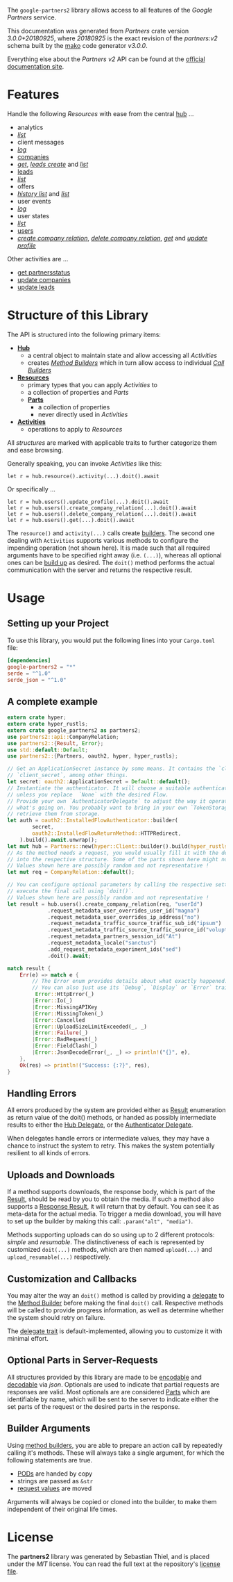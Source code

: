 <!---
DO NOT EDIT !
This file was generated automatically from 'src/mako/api/README.md.mako'
DO NOT EDIT !
-->
The `google-partners2` library allows access to all features of the *Google Partners* service.

This documentation was generated from *Partners* crate version *3.0.0+20180925*, where *20180925* is the exact revision of the *partners:v2* schema built by the [mako](http://www.makotemplates.org/) code generator *v3.0.0*.

Everything else about the *Partners* *v2* API can be found at the
[official documentation site](https://developers.google.com/partners/).
# Features

Handle the following *Resources* with ease from the central [hub](https://docs.rs/google-partners2/3.0.0+20180925/google_partners2/Partners) ... 

* analytics
 * [*list*](https://docs.rs/google-partners2/3.0.0+20180925/google_partners2/api::AnalyticListCall)
* client messages
 * [*log*](https://docs.rs/google-partners2/3.0.0+20180925/google_partners2/api::ClientMessageLogCall)
* [companies](https://docs.rs/google-partners2/3.0.0+20180925/google_partners2/api::Company)
 * [*get*](https://docs.rs/google-partners2/3.0.0+20180925/google_partners2/api::CompanyGetCall), [*leads create*](https://docs.rs/google-partners2/3.0.0+20180925/google_partners2/api::CompanyLeadCreateCall) and [*list*](https://docs.rs/google-partners2/3.0.0+20180925/google_partners2/api::CompanyListCall)
* [leads](https://docs.rs/google-partners2/3.0.0+20180925/google_partners2/api::Lead)
 * [*list*](https://docs.rs/google-partners2/3.0.0+20180925/google_partners2/api::LeadListCall)
* offers
 * [*history list*](https://docs.rs/google-partners2/3.0.0+20180925/google_partners2/api::OfferHistoryListCall) and [*list*](https://docs.rs/google-partners2/3.0.0+20180925/google_partners2/api::OfferListCall)
* user events
 * [*log*](https://docs.rs/google-partners2/3.0.0+20180925/google_partners2/api::UserEventLogCall)
* user states
 * [*list*](https://docs.rs/google-partners2/3.0.0+20180925/google_partners2/api::UserStateListCall)
* [users](https://docs.rs/google-partners2/3.0.0+20180925/google_partners2/api::User)
 * [*create company relation*](https://docs.rs/google-partners2/3.0.0+20180925/google_partners2/api::UserCreateCompanyRelationCall), [*delete company relation*](https://docs.rs/google-partners2/3.0.0+20180925/google_partners2/api::UserDeleteCompanyRelationCall), [*get*](https://docs.rs/google-partners2/3.0.0+20180925/google_partners2/api::UserGetCall) and [*update profile*](https://docs.rs/google-partners2/3.0.0+20180925/google_partners2/api::UserUpdateProfileCall)

Other activities are ...

* [get partnersstatus](https://docs.rs/google-partners2/3.0.0+20180925/google_partners2/api::MethodGetPartnersstatuCall)
* [update companies](https://docs.rs/google-partners2/3.0.0+20180925/google_partners2/api::MethodUpdateCompanyCall)
* [update leads](https://docs.rs/google-partners2/3.0.0+20180925/google_partners2/api::MethodUpdateLeadCall)



# Structure of this Library

The API is structured into the following primary items:

* **[Hub](https://docs.rs/google-partners2/3.0.0+20180925/google_partners2/Partners)**
    * a central object to maintain state and allow accessing all *Activities*
    * creates [*Method Builders*](https://docs.rs/google-partners2/3.0.0+20180925/google_partners2/client::MethodsBuilder) which in turn
      allow access to individual [*Call Builders*](https://docs.rs/google-partners2/3.0.0+20180925/google_partners2/client::CallBuilder)
* **[Resources](https://docs.rs/google-partners2/3.0.0+20180925/google_partners2/client::Resource)**
    * primary types that you can apply *Activities* to
    * a collection of properties and *Parts*
    * **[Parts](https://docs.rs/google-partners2/3.0.0+20180925/google_partners2/client::Part)**
        * a collection of properties
        * never directly used in *Activities*
* **[Activities](https://docs.rs/google-partners2/3.0.0+20180925/google_partners2/client::CallBuilder)**
    * operations to apply to *Resources*

All *structures* are marked with applicable traits to further categorize them and ease browsing.

Generally speaking, you can invoke *Activities* like this:

```Rust,ignore
let r = hub.resource().activity(...).doit().await
```

Or specifically ...

```ignore
let r = hub.users().update_profile(...).doit().await
let r = hub.users().create_company_relation(...).doit().await
let r = hub.users().delete_company_relation(...).doit().await
let r = hub.users().get(...).doit().await
```

The `resource()` and `activity(...)` calls create [builders][builder-pattern]. The second one dealing with `Activities` 
supports various methods to configure the impending operation (not shown here). It is made such that all required arguments have to be 
specified right away (i.e. `(...)`), whereas all optional ones can be [build up][builder-pattern] as desired.
The `doit()` method performs the actual communication with the server and returns the respective result.

# Usage

## Setting up your Project

To use this library, you would put the following lines into your `Cargo.toml` file:

```toml
[dependencies]
google-partners2 = "*"
serde = "^1.0"
serde_json = "^1.0"
```

## A complete example

```Rust
extern crate hyper;
extern crate hyper_rustls;
extern crate google_partners2 as partners2;
use partners2::api::CompanyRelation;
use partners2::{Result, Error};
use std::default::Default;
use partners2::{Partners, oauth2, hyper, hyper_rustls};

// Get an ApplicationSecret instance by some means. It contains the `client_id` and 
// `client_secret`, among other things.
let secret: oauth2::ApplicationSecret = Default::default();
// Instantiate the authenticator. It will choose a suitable authentication flow for you, 
// unless you replace  `None` with the desired Flow.
// Provide your own `AuthenticatorDelegate` to adjust the way it operates and get feedback about 
// what's going on. You probably want to bring in your own `TokenStorage` to persist tokens and
// retrieve them from storage.
let auth = oauth2::InstalledFlowAuthenticator::builder(
        secret,
        oauth2::InstalledFlowReturnMethod::HTTPRedirect,
    ).build().await.unwrap();
let mut hub = Partners::new(hyper::Client::builder().build(hyper_rustls::HttpsConnector::with_native_roots()), auth);
// As the method needs a request, you would usually fill it with the desired information
// into the respective structure. Some of the parts shown here might not be applicable !
// Values shown here are possibly random and not representative !
let mut req = CompanyRelation::default();

// You can configure optional parameters by calling the respective setters at will, and
// execute the final call using `doit()`.
// Values shown here are possibly random and not representative !
let result = hub.users().create_company_relation(req, "userId")
             .request_metadata_user_overrides_user_id("magna")
             .request_metadata_user_overrides_ip_address("no")
             .request_metadata_traffic_source_traffic_sub_id("ipsum")
             .request_metadata_traffic_source_traffic_source_id("voluptua.")
             .request_metadata_partners_session_id("At")
             .request_metadata_locale("sanctus")
             .add_request_metadata_experiment_ids("sed")
             .doit().await;

match result {
    Err(e) => match e {
        // The Error enum provides details about what exactly happened.
        // You can also just use its `Debug`, `Display` or `Error` traits
         Error::HttpError(_)
        |Error::Io(_)
        |Error::MissingAPIKey
        |Error::MissingToken(_)
        |Error::Cancelled
        |Error::UploadSizeLimitExceeded(_, _)
        |Error::Failure(_)
        |Error::BadRequest(_)
        |Error::FieldClash(_)
        |Error::JsonDecodeError(_, _) => println!("{}", e),
    },
    Ok(res) => println!("Success: {:?}", res),
}

```
## Handling Errors

All errors produced by the system are provided either as [Result](https://docs.rs/google-partners2/3.0.0+20180925/google_partners2/client::Result) enumeration as return value of
the doit() methods, or handed as possibly intermediate results to either the 
[Hub Delegate](https://docs.rs/google-partners2/3.0.0+20180925/google_partners2/client::Delegate), or the [Authenticator Delegate](https://docs.rs/yup-oauth2/*/yup_oauth2/trait.AuthenticatorDelegate.html).

When delegates handle errors or intermediate values, they may have a chance to instruct the system to retry. This 
makes the system potentially resilient to all kinds of errors.

## Uploads and Downloads
If a method supports downloads, the response body, which is part of the [Result](https://docs.rs/google-partners2/3.0.0+20180925/google_partners2/client::Result), should be
read by you to obtain the media.
If such a method also supports a [Response Result](https://docs.rs/google-partners2/3.0.0+20180925/google_partners2/client::ResponseResult), it will return that by default.
You can see it as meta-data for the actual media. To trigger a media download, you will have to set up the builder by making
this call: `.param("alt", "media")`.

Methods supporting uploads can do so using up to 2 different protocols: 
*simple* and *resumable*. The distinctiveness of each is represented by customized 
`doit(...)` methods, which are then named `upload(...)` and `upload_resumable(...)` respectively.

## Customization and Callbacks

You may alter the way an `doit()` method is called by providing a [delegate](https://docs.rs/google-partners2/3.0.0+20180925/google_partners2/client::Delegate) to the 
[Method Builder](https://docs.rs/google-partners2/3.0.0+20180925/google_partners2/client::CallBuilder) before making the final `doit()` call. 
Respective methods will be called to provide progress information, as well as determine whether the system should 
retry on failure.

The [delegate trait](https://docs.rs/google-partners2/3.0.0+20180925/google_partners2/client::Delegate) is default-implemented, allowing you to customize it with minimal effort.

## Optional Parts in Server-Requests

All structures provided by this library are made to be [encodable](https://docs.rs/google-partners2/3.0.0+20180925/google_partners2/client::RequestValue) and 
[decodable](https://docs.rs/google-partners2/3.0.0+20180925/google_partners2/client::ResponseResult) via *json*. Optionals are used to indicate that partial requests are responses 
are valid.
Most optionals are are considered [Parts](https://docs.rs/google-partners2/3.0.0+20180925/google_partners2/client::Part) which are identifiable by name, which will be sent to 
the server to indicate either the set parts of the request or the desired parts in the response.

## Builder Arguments

Using [method builders](https://docs.rs/google-partners2/3.0.0+20180925/google_partners2/client::CallBuilder), you are able to prepare an action call by repeatedly calling it's methods.
These will always take a single argument, for which the following statements are true.

* [PODs][wiki-pod] are handed by copy
* strings are passed as `&str`
* [request values](https://docs.rs/google-partners2/3.0.0+20180925/google_partners2/client::RequestValue) are moved

Arguments will always be copied or cloned into the builder, to make them independent of their original life times.

[wiki-pod]: http://en.wikipedia.org/wiki/Plain_old_data_structure
[builder-pattern]: http://en.wikipedia.org/wiki/Builder_pattern
[google-go-api]: https://github.com/google/google-api-go-client

# License
The **partners2** library was generated by Sebastian Thiel, and is placed 
under the *MIT* license.
You can read the full text at the repository's [license file][repo-license].

[repo-license]: https://github.com/Byron/google-apis-rsblob/main/LICENSE.md
